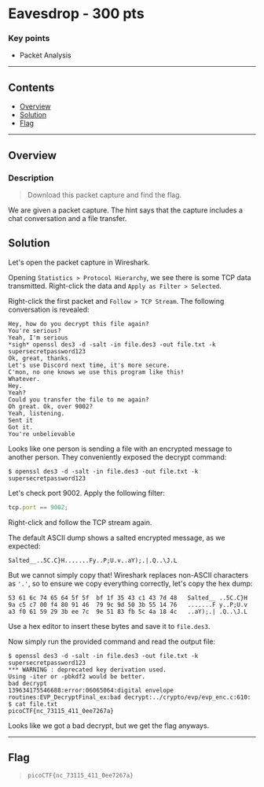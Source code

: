 # **Eavesdrop - 300 pts**

### Key points

- Packet Analysis

---

## **Contents**

- [Overview](#overview)
- [Solution](#solution)
- [Flag](#flag)

---

## Overview

### Description

> Download this packet capture and find the flag.

We are given a packet capture. The hint says that the capture includes a chat conversation and a file transfer.

## Solution

Let's open the packet capture in Wireshark.

Opening `Statistics > Protocol Hierarchy`, we see there is some TCP data transmitted. Right-click the data and `Apply as Filter > Selected`.

Right-click the first packet and `Follow > TCP Stream`. The following conversation is revealed:

```
Hey, how do you decrypt this file again?
You're serious?
Yeah, I'm serious
*sigh* openssl des3 -d -salt -in file.des3 -out file.txt -k supersecretpassword123
Ok, great, thanks.
Let's use Discord next time, it's more secure.
C'mon, no one knows we use this program like this!
Whatever.
Hey.
Yeah?
Could you transfer the file to me again?
Oh great. Ok, over 9002?
Yeah, listening.
Sent it
Got it.
You're unbelievable
```

Looks like one person is sending a file with an encrypted message to another person. They conveniently exposed the decrypt command:

```console
$ openssl des3 -d -salt -in file.des3 -out file.txt -k supersecretpassword123
```

Let's check port 9002. Apply the following filter:

```ts
tcp.port == 9002;
```

Right-click and follow the TCP stream again.

The default ASCII dump shows a salted encrypted message, as we expected:

```
Salted__..5C.C}H.......Fy..P;U.v..aY);.|.Q..\J.L
```

But we cannot simply copy that! Wireshark replaces non-ASCII characters as `'.'`, so to ensure we copy everything correctly, let's copy the hex dump:

```
53 61 6c 74 65 64 5f 5f  bf 1f 35 43 c1 43 7d 48   Salted__ ..5C.C}H
9a c5 c7 00 f4 80 91 46  79 9c 9d 50 3b 55 14 76   .......F y..P;U.v
a3 f0 61 59 29 3b ee 7c  9e 51 83 fb 5c 4a 18 4c   ..aY);.| .Q..\J.L
```

Use a hex editor to insert these bytes and save it to `file.des3`.

Now simply run the provided command and read the output file:

```console
$ openssl des3 -d -salt -in file.des3 -out file.txt -k supersecretpassword123
*** WARNING : deprecated key derivation used.
Using -iter or -pbkdf2 would be better.
bad decrypt
139634175546688:error:06065064:digital envelope routines:EVP_DecryptFinal_ex:bad decrypt:../crypto/evp/evp_enc.c:610:
$ cat file.txt
picoCTF{nc_73115_411_0ee7267a}
```

Looks like we got a bad decrypt, but we get the flag anyways.

---

## Flag

> `picoCTF{nc_73115_411_0ee7267a}`
